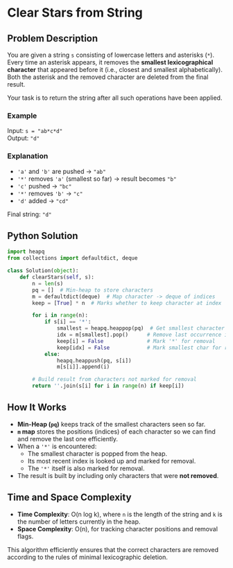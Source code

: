 # Clear Stars from String

## Problem Description

You are given a string `s` consisting of lowercase letters and asterisks (`*`). Every time an asterisk appears, it removes the **smallest lexicographical character** that appeared before it (i.e., closest and smallest alphabetically). Both the asterisk and the removed character are deleted from the final result.

Your task is to return the string after all such operations have been applied.

### Example

Input: `s = "ab*c*d"`  
Output: `"d"`

### Explanation

- `'a'` and `'b'` are pushed → `"ab"`
- `'*'` removes `'a'` (smallest so far) → result becomes `"b"`
- `'c'` pushed → `"bc"`
- `'*'` removes `'b'` → `"c"`
- `'d'` added → `"cd"`

Final string: `"d"`

## Python Solution

```python
import heapq
from collections import defaultdict, deque

class Solution(object):
    def clearStars(self, s):
        n = len(s)
        pq = []  # Min-heap to store characters
        m = defaultdict(deque)  # Map character -> deque of indices
        keep = [True] * n  # Marks whether to keep character at index

        for i in range(n):
            if s[i] == '*':
                smallest = heapq.heappop(pq)  # Get smallest character
                idx = m[smallest].pop()      # Remove last occurrence index
                keep[i] = False              # Mark '*' for removal
                keep[idx] = False            # Mark smallest char for removal
            else:
                heapq.heappush(pq, s[i])
                m[s[i]].append(i)

        # Build result from characters not marked for removal
        return ''.join(s[i] for i in range(n) if keep[i])
```

## How It Works

- **Min-Heap (`pq`)** keeps track of the smallest characters seen so far.
- **`m` map** stores the positions (indices) of each character so we can find and remove the last one efficiently.
- When a `'*'` is encountered:
  - The smallest character is popped from the heap.
  - Its most recent index is looked up and marked for removal.
  - The `'*'` itself is also marked for removal.
- The result is built by including only characters that were **not removed**.

## Time and Space Complexity

- **Time Complexity**: O(n log k), where `n` is the length of the string and `k` is the number of letters currently in the heap.
- **Space Complexity**: O(n), for tracking character positions and removal flags.

This algorithm efficiently ensures that the correct characters are removed according to the rules of minimal lexicographic deletion.

